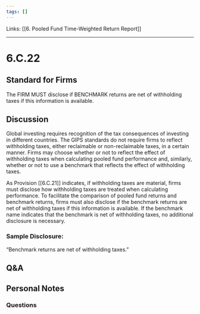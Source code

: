 ```yaml
---
tags: []
---
```

Links: [[6. Pooled Fund Time-Weighted Return Report]]
___
# 6.C.22
## Standard for Firms
The FIRM MUST disclose if BENCHMARK returns are net of withholding taxes if this information is available.
## Discussion
Global investing requires recognition of the tax consequences of investing in different countries. The GIPS standards do not require firms to reflect withholding taxes, either reclaimable or non-reclaimable taxes, in a certain manner. Firms may choose whether or not to reflect the effect of withholding taxes when calculating pooled fund performance and, similarly, whether or not to use a benchmark that reflects the effect of withholding taxes.

As Provision [[6.C.21]] indicates, if withholding taxes are material, firms must disclose how withholding taxes are treated when calculating performance. To facilitate the comparison of pooled fund returns and benchmark returns, firms must also disclose if the benchmark returns are net of withholding taxes if this information is available. If the benchmark name indicates that the benchmark is net of withholding taxes, no additional disclosure is necessary.
### Sample Disclosure:
“Benchmark returns are net of withholding taxes.”
## Q&A

## Personal Notes

### Questions